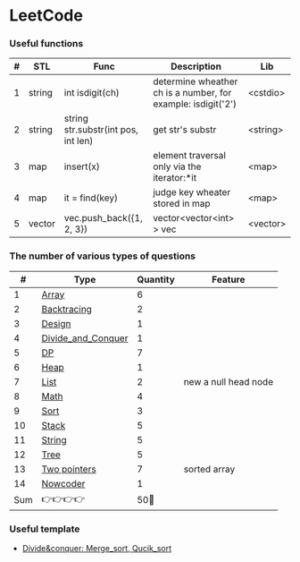 LeetCode
========

###  Useful functions
| # |STL| Func | Description | Lib |
|---| ----- | ----- | ----- | ------ |
|1|string|int isdigit(ch)|determine wheather ch is a number, for example: isdigit('2')| \<cstdio\> |
|2|string|string str.substr(int pos, int len)|get str's substr|\<string\>|
|3|map|insert(x)|element traversal only via the iterator:\*it|\<map\>|
|4|map|it = find(key)|judge key wheater stored in map|\<map\>|
|5|vector|vec.push_back({1, 2, 3})|vector\<vector\<int\> \> vec|\<vector\>|
### The number of various types of questions
| # | Type | Quantity |Feature|
|---|---|---|---|
|1| [Array](https://github.com/frdmu/LeetCode/tree/master/Array) | 6 ||
|2| [Backtracing](https://github.com/frdmu/LeetCode/tree/master/Backtracing) | 2 || 
|3| [Design](https://github.com/frdmu/LeetCode/tree/master/Design) | 1 ||
|4| [Divide_and_Conquer](https://github.com/frdmu/LeetCode/tree/master/Divide_and_Conquer) | 1 | |
|5| [DP](https://github.com/frdmu/LeetCode/tree/master/DP) | 7 | |
|6| [Heap](https://github.com/frdmu/LeetCode/tree/master/heap) | 1 ||
|7|[List](https://github.com/frdmu/LeetCode/tree/master/List)| 2 |new a null head node|
|8| [Math](https://github.com/frdmu/LeetCode/tree/master/Math) | 4| |
|9| [Sort](https://github.com/frdmu/LeetCode/tree/master/Sort) | 3| |
|10|[Stack](https://github.com/frdmu/LeetCode/tree/master/Stack)|5||
|11|[String](https://github.com/frdmu/LeetCode/tree/master/String)| 5 ||
|12| [Tree](https://github.com/frdmu/LeetCode/tree/master/Tree) | 5 ||
|13|[Two pointers](https://github.com/frdmu/LeetCode/tree/master/Two_pointers)|7|sorted array|
|14|[Nowcoder](https://github.com/frdmu/LeetCode/tree/master/Nowcoder)| 1 ||
|Sum|:point_right::point_right::point_right::point_right:|50:wave:||

### Useful template
- [Divide&conquer: Merge_sort, Qucik_sort](https://github.com/frdmu/LeetCode/tree/master/Template)
